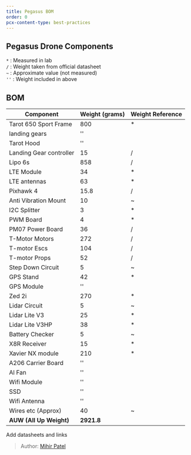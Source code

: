 ```yaml
---
title: Pegasus BOM
order: 0
pcx-content-type: best-practices
---
```

## Pegasus Drone Components

<Aside  header="Note">

`*`  : Measured in lab  
`/`  : Weight taken from official datasheet  
`~`  : Approximate value (not measured)  
`''` : Weight included in above  

</Aside>

## BOM

<TableWrap>

| Component               | Weight (grams) | Weight Reference |
|-------------------------|----------------|------------------|
| Tarot 650 Sport Frame   | 800            | *                |
| landing gears           | ''             |                  |
| Tarot Hood              | ''             |                  |
| Landing Gear controller | 15             | /                |
| Lipo 6s                 | 858            | /                |
| LTE Module              | 34             | *                |
| LTE antennas            | 63             | *                |
| Pixhawk 4               | 15.8           | /                |
| Anti Vibration Mount    | 10             | ~                |
| I2C Splitter            | 3              | *                |
| PWM Board               | 4              | *                |
| PM07 Power Board        | 36             | /                |
| T-Motor Motors          | 272            | /                |
| T-motor Escs            | 104            | /                |
| T-motor Props           | 52             | /                |
| Step Down Circuit       | 5              | ~                |
| GPS Stand               | 42             | *                |
| GPS Module              | ''             |                  |
| Zed 2i                  | 270            | *                |
| Lidar Circuit           | 5              | ~                |
| Lidar Lite V3           | 25             | *                |
| Lidar Lite V3HP         | 38             | *                |
| Battery Checker         | 5              | ~                |
| X8R Receiver            | 15             | *                |
| Xavier NX module        | 210            | *                |
| A206 Carrier Board      | ''             |                  |
| Al Fan                  | ''             |                  |
| Wifi Module             | ''             |                  |
| SSD                     | ''             |                  |
| Wifi Antenna            | ''             |                  |
| Wires etc (Approx)      | 40             | ~                |
| __AUW (All Up Weight)__ | __2921.8__     |                  |

</TableWrap>

<Aside type="warning" header="To-Do">

Add datasheets and links

</Aside>

> Author: [Mihir Patel](https://github.com/mihyr)